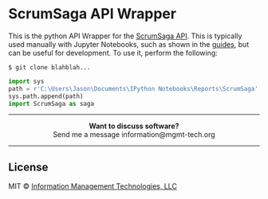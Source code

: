 # ScrumSaga API Wrapper
This is the python API Wrapper for the [ScrumSaga API](www.scrumsaga.com).  This is typically used manually with Jupyter Notebooks, such as shown in the [guides](https://github.com/IMTorgDemo/Reports), but can be useful for development.  To use it, perform the following:

`$ git clone blahblah...`

```python
import sys
path = r'C:\Users\Jason\Documents\IPython Notebooks\Reports\ScrumSaga'
sys.path.append(path)
import ScrumSaga as saga
```



***

<p align="center"><b> Want to discuss software?</b><br>Send me a message <a href="mailto:information@mgmt-tech.org?Subject=Open%20Software" target="_top"></a> information@mgmt-tech.org</p>

***


## License

MIT © [Information Management Technologies, LLC](http://mgmt-tech.org)
